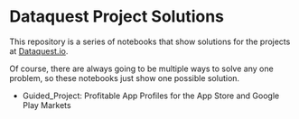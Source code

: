# Dataquest Project Solutions

This repository is a series of notebooks that show solutions for the projects at [Dataquest.io](https://www.dataquest.io/).

Of course, there are always going to be multiple ways to solve any one problem, so these notebooks just show one possible solution.

* Guided_Project: Profitable App Profiles for the App Store and Google Play Markets
